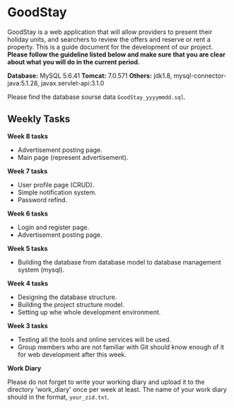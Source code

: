 # GoodStay

GoodStay is a web application that will allow providers to present their holiday units, and searchers to review the offers and reserve or rent a property. This is a guide document for the development of our project. **Please follow the guideline listed below and make sure that you are clear about what you will do in the current period.**

**Database:** MySQL 5.6.41
**Tomcat:** 7.0.571
**Others:** jdk1.8, mysql-connector-java:5.1.28, javax.servlet-api:3.1.0

Please find the database sourse data `GoodStay_yyyymmdd.sql`.

## Weekly Tasks

**Week 8 tasks**

- Advertisement posting page.
- Main page (represent advertisement).

**Week 7 tasks**

- User profile page (CRUD).
- Simple notification system.
- Password refind.

**Week 6 tasks**

- Login and register page.
- Advertisement posting page.

**Week 5 tasks**

- Building the database from database model to database management system (mysql).

**Week 4 tasks**

- Designing the database structure.
- Building the project structure model.
- Setting up whe whole development environment.

**Week 3 tasks**

- Testing all the tools and online services will be used.
- Group members who are not familiar with Git should know enough of it for web development after this week.

**Work Diary**

Please do not forget to write your working diary and upload it to the directory 'work_diary' once per week at least. The name of your work diary should in the format, `your_zid.txt`.